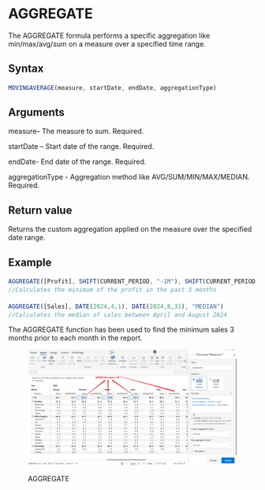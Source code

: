 # AGGREGATE

The AGGREGATE formula performs a specific aggregation like min/max/avg/sum on a measure over a specified time range.

## Syntax

```javascript
MOVINGAVERAGE(measure, startDate, endDate, aggregationType)
```

## Arguments

measure– The measure to sum. Required.

startDate – Start date of the range. Required.

endDate- End date of the range. Required.

aggregationType - Aggregation method like AVG/SUM/MIN/MAX/MEDIAN. Required.

## Return value

Returns the custom aggregation applied on the measure over the specified date range.

## Example

```javascript
AGGREGATE([Profit], SHIFT(CURRENT_PERIOD, "-1M"), SHIFT(CURRENT_PERIOD, "-3M"), "MIN")
//Calculates the minimum of the profit in the past 3 months

AGGREGATE([Sales], DATE(2024,4,1), DATE(2024,8,31), "MEDIAN")
//Calculates the median of sales between April and August 2024
```

The AGGREGATE function has been used to find the minimum sales 3 months prior to each month in the report.

<figure><img src="../../.gitbook/assets/image (1) (1).png" alt=""><figcaption><p>AGGREGATE</p></figcaption></figure>

